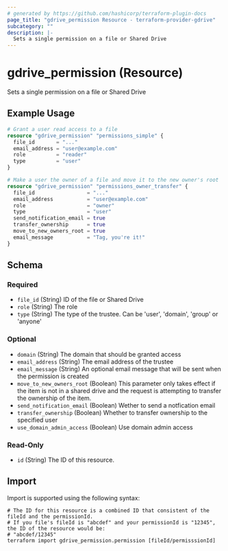 ```yaml
---
# generated by https://github.com/hashicorp/terraform-plugin-docs
page_title: "gdrive_permission Resource - terraform-provider-gdrive"
subcategory: ""
description: |-
  Sets a single permission on a file or Shared Drive
---
```


# gdrive_permission (Resource)

Sets a single permission on a file or Shared Drive

## Example Usage

```terraform
# Grant a user read access to a file
resource "gdrive_permission" "permissions_simple" {
  file_id       = "..."
  email_address = "user@example.com"
  role          = "reader"
  type          = "user"
}

# Make a user the owner of a file and move it to the new owner's root
resource "gdrive_permission" "permissions_owner_transfer" {
  file_id                 = "..."
  email_address           = "user@example.com"
  role                    = "owner"
  type                    = "user"
  send_notification_email = true
  transfer_ownership      = true
  move_to_new_owners_root = true
  email_message           = "Tag, you're it!"
}
```

<!-- schema generated by tfplugindocs -->
## Schema

### Required

- `file_id` (String) ID of the file or Shared Drive
- `role` (String) The role
- `type` (String) The type of the trustee. Can be 'user', 'domain', 'group' or 'anyone'

### Optional

- `domain` (String) The domain that should be granted access
- `email_address` (String) The email address of the trustee
- `email_message` (String) An optional email message that will be sent when the permission is created
- `move_to_new_owners_root` (Boolean) This parameter only takes effect if the item is not in a shared drive and the request is attempting to transfer the ownership of the item.
- `send_notification_email` (Boolean) Wether to send a notfication email
- `transfer_ownership` (Boolean) Whether to transfer ownership to the specified user
- `use_domain_admin_access` (Boolean) Use domain admin access

### Read-Only

- `id` (String) The ID of this resource.

## Import

Import is supported using the following syntax:

```shell
# The ID for this resource is a combined ID that consistent of the fileId and the permissionId.
# If you file's fileId is "abcdef" and your permissionId is "12345", the ID of the resource would be:
# "abcdef/12345"
terraform import gdrive_permission.permission [fileId/permisssionId]
```
